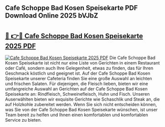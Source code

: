 ## Cafe Schoppe Bad Kosen Speisekarte PDF Download Online 2025 bVJbZ

# <h2><a href="http://gce9tzz.nevu.top/?p=Cafe+Schoppe+Bad+Kosen+Speisekarte">🔗 👉🔴 Cafe Schoppe Bad Kosen Speisekarte 2025 PDF</a></h2>

[![Cafe Schoppe Bad Kosen Speisekarte 2025 PDF](https://i.imgur.com/dBaPXMq.png)](http://gce9tzz.nevu.top/?p=Cafe+Schoppe+Bad+Kosen+Speisekarte)
Die Cafe Schoppe Bad Kosen Speisekarte ist nicht nur eine Liste von Gerichten in einem Restaurant oder Café, sondern auch Ihre Gelegenheit, etwas zu finden, das für Ihren Geschmack köstlich und geeignet ist. Auf der Cafe Schoppe Bad Kosen Speisekarte unserer Cafeteria finden Sie eine große Auswahl an leichten und frischen Salaten. Für diejenigen, die Fleisch lieben, bieten wir eine umfangreiche Auswahl an Gerichten auf der Cafe Schoppe Bad Kosen Speisekarte an: Rindfleisch, Schweinefleisch, Huhn und Fisch. Unseren Auserwählten bieten wir exquisite Gerichte wie Schaschlik und Steak an, die auf Holzkohle zubereitet werden. Wenn Sie sich nicht entscheiden können, was Sie von der Cafe Schoppe Bad Kosen Speisekarte wünschen, ist unser Team bereit zu helfen und Ihnen einen komfortablen und komfortablen Service zu bieten.
